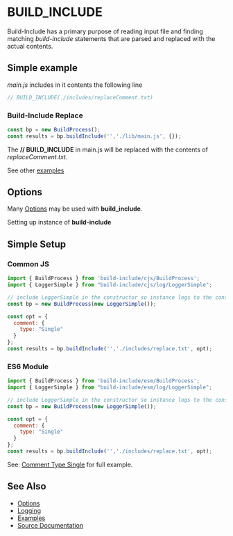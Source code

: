 # BUILD_INCLUDE

Build-Include has a primary purpose of reading input file and finding matching *build-include* statements that are
parsed and replaced with the actual contents.

## Simple example

*main.js* includes in it contents the following line

```js
// BUILD_INCLUDE(./includes/replaceComment.txt)
```

### Build-Include Replace

```js
const bp = new BuildProcess();
const results = bp.buildInclude('','./lib/main.js', {});
```

The **// BUILD_INCLUDE** in main.js will be replaced with the contents of *replaceComment.txt*.

See other [examples](/build-include/pages/Docs/examples/index.html)

## Options

Many [Options](/build-include/pages/Docs/Main/Options/asjsstring/index.html) may be used with **build_include**.  

Setting up instance of **build-include**

## Simple Setup

### Common JS

```js
import { BuildProcess } from 'build-include/cjs/BuildProcess';
import { LoggerSimple } from "build-include/cjs/log/LoggerSimple";

// include LoggerSimple in the constructor so instance logs to the console.
const bp = new BuildProcess(new LoggerSimple());

const opt = {
  comment: {
    type: "Single"
  }
};
const results = bp.buildInclude('','./includes/replace.txt', opt);
```

### ES6 Module

```js
import { BuildProcess } from 'build-include/esm/BuildProcess';
import { LoggerSimple } from "build-include/esm/log/LoggerSimple";

// include LoggerSimple in the constructor so instance logs to the console.
const bp = new BuildProcess(new LoggerSimple());

const opt = {
  comment: {
    type: "Single"
  }
};
const results = bp.buildInclude('','./includes/replace.txt', opt);
```

See: [Comment Type Single](/build-include/pages/Docs/examples/CommentTypeSingle.html) for full example.

## See Also

* [Options](/build-include/pages/Docs/Main/Options/asjsstring/index.html)
* [Logging](/build-include/pages/Docs/Logging/index.html)
* [Examples](/build-include/pages/Docs/examples/index.html)
* [Source Documentation](/build-include/modules/src.html)